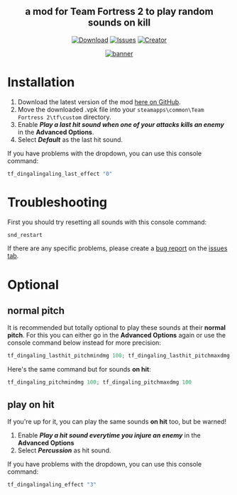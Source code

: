 <!-- TITLE -->
<h2 align="center">a mod for Team Fortress 2 to play random sounds on kill</h2>
<div align="center">

[![Download](https://img.shields.io/github/downloads/BluestoneDE/random_killsounds/total.svg?style=for-the-badge&label=download&color=green&logo=DocuSign&logoColor=white)][download-link]
[![Issues](https://img.shields.io/github/issues-raw/BluestoneDE/random_killsounds?color=orange&logo=windows%20terminal&style=for-the-badge)][issues]
[![Creator](https://img.shields.io/github/followers/BluestoneDE?color=blue&label=_Bluestone_&logo=github&style=for-the-badge)](https://github.com/BluestoneDE)

[![banner](https://repository-images.githubusercontent.com/506568989/4796ff15-63af-4aed-aa8f-892696eb2328)][download-link]

</div>

# Installation
1. Download the latest version of the mod [here on GitHub][download-link].
2. Move the downloaded .vpk file into your `steamapps\common\Team Fortress 2\tf\custom` directory.
3. Enable ***Play a last hit sound when one of your attacks kills an enemy*** in the **Advanced Options**.
4. Select ***Default*** as the last hit sound.

If you have problems with the dropdown, you can use this console command:
```cpp
tf_dingalingaling_last_effect "0"
```
# Troubleshooting
First you should try resetting all sounds with this console command:
```cpp
snd_restart
```
If there are any specific problems, please create a [bug report][report] on the [issues tab][issues].

# Optional
## **normal pitch**
It is recommended but totally optional to play these sounds at their **normal pitch**. For this you can either go in the **Advanced Options** again or use the console command below instead for more precision:
```cpp
tf_dingaling_lasthit_pitchmindmg 100; tf_dingaling_lasthit_pitchmaxdmg 100
```
Here's the same command but for sounds **on hit**:
```cpp
tf_dingaling_pitchmindmg 100; tf_dingaling_pitchmaxdmg 100
```

## **play on hit**
If you're up for it, you can play the same sounds **on hit** too, but be warned!
1. Enable ***Play a hit sound everytime you injure an enemy*** in the **Advanced Options**
2. Select ***Percussion*** as hit sound.

If you have problems with the dropdown, you can use this console command:
```cpp
tf_dingalingaling_effect "3"
```

<!-- LINKS -->
[download-link]: https://github.com/BluestoneDE/random_killsounds/releases/latest/download/300_random_killsounds.vpk
[report]: https://github.com/BluestoneDE/random_killsounds/issues/new?template=bug_report.md
[issues]: https://github.com/BluestoneDE/random_killsounds/issues
